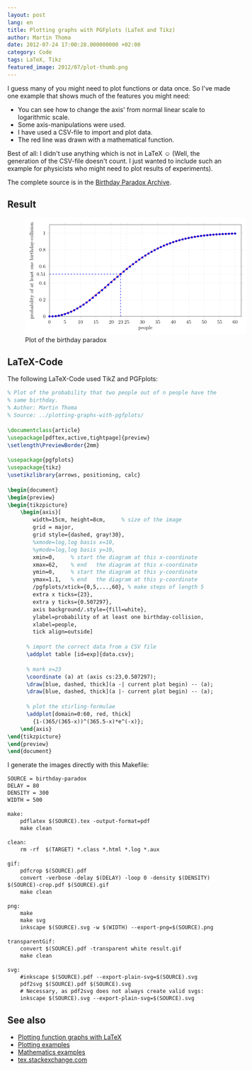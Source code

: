 ```yaml
---
layout: post
lang: en
title: Plotting graphs with PGFplots (LaTeX and Tikz)
author: Martin Thoma
date: 2012-07-24 17:00:28.000000000 +02:00
category: Code
tags: LaTeX, Tikz
featured_image: 2012/07/plot-thumb.png
---
```

I guess many of you might need to plot functions or data once. So I've made one example that shows much of the features you might need:
<ul>
  <li>You can see how to change the axis' from normal linear scale to logarithmic scale.</li>
  <li>Some axis-manipulations were used.</li>
  <li>I have used a CSV-file to import and plot data.</li>
  <li>The red line was drawn with a mathematical function.</li>
</ul>

Best of all: I didn't use anything which is not in LaTeX ☺ (Well, the generation of the CSV-file doesn't count. I just wanted to include such an example for physicists who might need to plot results of experiments).

The complete source is in the <a href='../images/2012/07/birthday-paradox.zip'>Birthday Paradox Archive</a>.

<h2>Result</h2>
<figure class="aligncenter">
            <a href="../images/2012/07/birthday-paradox.png"><img src="../images/2012/07/birthday-paradox.png" alt="Plot of the birthday paradox" style="max-width:500px;max-height:264px" class="size-full wp-image-34821"/></a>
            <figcaption class="text-center">Plot of the birthday paradox</figcaption>
        </figure>

<h2>LaTeX-Code</h2>
The following LaTeX-Code used TikZ and PGFplots:

```latex
% Plot of the probability that two people out of n people have the
% same birthday.
% Author: Martin Thoma
% Source: ../plotting-graphs-with-pgfplots/

\documentclass{article}
\usepackage[pdftex,active,tightpage]{preview}
\setlength\PreviewBorder{2mm}

\usepackage{pgfplots}
\usepackage{tikz}
\usetikzlibrary{arrows, positioning, calc}

\begin{document}
\begin{preview}
\begin{tikzpicture}
    \begin{axis}[
        width=15cm, height=8cm,     % size of the image
        grid = major,
        grid style={dashed, gray!30},
        %xmode=log,log basis x=10,
        %ymode=log,log basis y=10,
        xmin=0,     % start the diagram at this x-coordinate
        xmax=62,    % end   the diagram at this x-coordinate
        ymin=0,     % start the diagram at this y-coordinate
        ymax=1.1,   % end   the diagram at this y-coordinate
        /pgfplots/xtick={0,5,...,60}, % make steps of length 5
        extra x ticks={23},
        extra y ticks={0.507297},
        axis background/.style={fill=white},
        ylabel=probability of at least one birthday-collision,
        xlabel=people,
        tick align=outside]

      % import the correct data from a CSV file
      \addplot table [id=exp]{data.csv};

      % mark x=23
      \coordinate (a) at (axis cs:23,0.507297);
      \draw[blue, dashed, thick](a -| current plot begin) -- (a);
      \draw[blue, dashed, thick](a |- current plot begin) -- (a);

      % plot the stirling-formulae
      \addplot[domain=0:60, red, thick]
        {1-(365/(365-x))^(365.5-x)*e^(-x)};
    \end{axis}
\end{tikzpicture}
\end{preview}
\end{document}
```

I generate the images directly with this Makefile:

```basemake
SOURCE = birthday-paradox
DELAY = 80
DENSITY = 300
WIDTH = 500

make:
	pdflatex $(SOURCE).tex -output-format=pdf
	make clean

clean:
	rm -rf  $(TARGET) *.class *.html *.log *.aux

gif:
	pdfcrop $(SOURCE).pdf
	convert -verbose -delay $(DELAY) -loop 0 -density $(DENSITY) $(SOURCE)-crop.pdf $(SOURCE).gif
	make clean

png:
	make
	make svg
	inkscape $(SOURCE).svg -w $(WIDTH) --export-png=$(SOURCE).png

transparentGif:
	convert $(SOURCE).pdf -transparent white result.gif
	make clean

svg:
	#inkscape $(SOURCE).pdf --export-plain-svg=$(SOURCE).svg
	pdf2svg $(SOURCE).pdf $(SOURCE).svg
	# Necessary, as pdf2svg does not always create valid svgs:
	inkscape $(SOURCE).svg --export-plain-svg=$(SOURCE).svg
```

<h2>See also</h2>
<ul>
  <li><a href="../plotting-function-graphs-with-latex/">Plotting function graphs with LaTeX</a></li>
  <li><a href="http://www.texample.net/tikz/examples/tag/plots/">Plotting examples</a></li>
  <li><a href="http://www.texample.net/tikz/examples/area/mathematics/">Mathematics examples</a></li>
  <li><a href="http://tex.stackexchange.com/questions/tagged/pgfplots?sort=votes">tex.stackexchange.com</a></li>
</ul>

